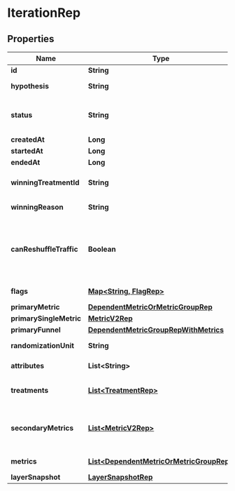

# IterationRep


## Properties

| Name | Type | Description | Notes |
|------------ | ------------- | ------------- | -------------|
|**id** | **String** | The iteration ID |  [optional] |
|**hypothesis** | **String** | The expected outcome of this experiment |  |
|**status** | **String** | The status of the iteration: &lt;code&gt;not_started&lt;/code&gt;, &lt;code&gt;running&lt;/code&gt;, &lt;code&gt;stopped&lt;/code&gt; |  |
|**createdAt** | **Long** |  |  |
|**startedAt** | **Long** |  |  [optional] |
|**endedAt** | **Long** |  |  [optional] |
|**winningTreatmentId** | **String** | The ID of the treatment chosen when the experiment stopped |  [optional] |
|**winningReason** | **String** | The reason you stopped the experiment |  [optional] |
|**canReshuffleTraffic** | **Boolean** | Whether the experiment may reassign traffic to different variations when the experiment audience changes (true) or must keep all traffic assigned to its initial variation (false). |  [optional] |
|**flags** | [**Map&lt;String, FlagRep&gt;**](FlagRep.md) | Details on the flag used in this experiment |  [optional] |
|**primaryMetric** | [**DependentMetricOrMetricGroupRep**](DependentMetricOrMetricGroupRep.md) |  |  [optional] |
|**primarySingleMetric** | [**MetricV2Rep**](MetricV2Rep.md) |  |  [optional] |
|**primaryFunnel** | [**DependentMetricGroupRepWithMetrics**](DependentMetricGroupRepWithMetrics.md) |  |  [optional] |
|**randomizationUnit** | **String** | The unit of randomization for this iteration |  [optional] |
|**attributes** | **List&lt;String&gt;** | The available attribute filters for this iteration |  [optional] |
|**treatments** | [**List&lt;TreatmentRep&gt;**](TreatmentRep.md) | Details on the variations you are testing in the experiment |  [optional] |
|**secondaryMetrics** | [**List&lt;MetricV2Rep&gt;**](MetricV2Rep.md) | Deprecated, use &lt;code&gt;metrics&lt;/code&gt; instead. Details on the secondary metrics for this experiment. |  [optional] |
|**metrics** | [**List&lt;DependentMetricOrMetricGroupRep&gt;**](DependentMetricOrMetricGroupRep.md) | Details on the metrics for this experiment |  [optional] |
|**layerSnapshot** | [**LayerSnapshotRep**](LayerSnapshotRep.md) |  |  [optional] |



